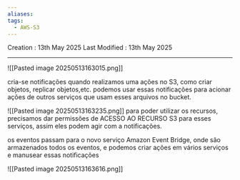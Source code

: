 ```yaml
---
aliases: 
tags:
  - AWS-S3
---
```

Creation : 13th May 2025
Last Modified : 13th May 2025
___
![[Pasted image 20250513163015.png]]

cria-se notificações quando realizamos uma ações no S3, como criar objetos, replicar objetos,etc. podemos usar essas notificações para acionar ações de outros serviços que usam esses arquivos no bucket.

![[Pasted image 20250513163235.png]]
para poder utilizar os recursos, precisamos dar permissões de ACESSO AO RECURSO S3 para esses serviços, assim eles podem agir com a notificações.

os eventos passam para o novo serviço Amazon Event Bridge, onde são armazenados todos os eventos, e podemos criar ações em vários serviços e manusear essas notificações

![[Pasted image 20250513163616.png]]